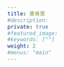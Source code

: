 ```yaml
---
title: 麥肯思
#description: 
private: true
#featured_image: 
#keywords: [""]
weight: 2
#menus: "main"
---
```

